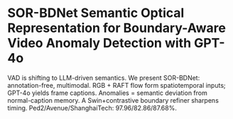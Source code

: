 # SOR-BDNet Semantic Optical Representation for Boundary-Aware Video Anomaly Detection with GPT-4o
VAD is shifting to LLM-driven semantics. We present SOR-BDNet: annotation-free, multimodal. RGB + RAFT flow form spatiotemporal inputs; GPT-4o yields frame captions. Anomalies = semantic deviation from normal-caption memory. A Swin+contrastive boundary refiner sharpens timing. Ped2/Avenue/ShanghaiTech: 97.96/82.86/87.68%.
